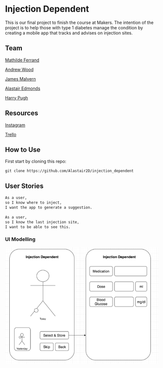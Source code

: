 # Injection Dependent

This is our final project to finish the course at Makers. The intention of the project is to help those with type 1 diabetes manage the condition by creating a mobile app that tracks and advises on injection sites.

## Team

[Mathilde Ferrand](https://github.com/ChocolatineMathou)

[Andrew Wood](https://github.com/andrewwood2)

[James Malvern](https://github.com/jdm79)

[Alastair Edmonds](https://github.com/Alastair2D)

[Harry Pugh](https://github.com/hjpugh)

## Resources

[Instagram](https://www.instagram.com/injection.dependent/?hl=en)

[Trello](https://trello.com/injectiondependent)

## How to Use

First start by cloning this repo:

```
git clone https://github.com/Alastair2D/injection_dependent
```

## User Stories

```
As a user,
so I know where to inject,
I want the app to generate a suggestion.

As a user,
so I know the last injection site,
I want to be able to see this.
```

### UI Modelling

![MVP UI Model](https://github.com/Alastair2D/injection_dependent/blob/Al_adding_images/images/MVP_D1.png)
